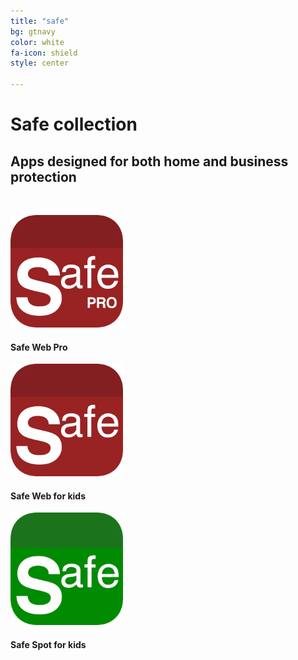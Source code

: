 ```yaml
---
title: "safe"
bg: gtnavy
color: white
fa-icon: shield
style: center

---
```


# Safe collection

## Apps designed for both home and business protection

&nbsp;

<div class="container">
<div class="row">
  <div class="column full">
	<a href="https://safewebpro.bobgoo.com"><img width="180" src="img/Icon-Safe-Web-Pro-512.png" alt="" title="" /></a><br>
	<h4>Safe Web Pro</h4>
  </div>
</div>  
<div class="row">
  <div class="column full">
	<a href="https://safeweb.bobgoo.com"><img width="180" src="img/Icon-Safe-Web-for-kids-512.png" alt="" title="" /></a><br>
	<h4>Safe Web for kids</h4>
  </div>
</div>  
<div class="row">
  <div class="column full">
	<a href="https://safespot.bobgoo.com"><img width="180" src="img/Icon-Safe-Spot-512.png" alt="" title="" /></a><br>
	<h4>Safe Spot for kids</h4>
  </div>
</div>  
</div>
